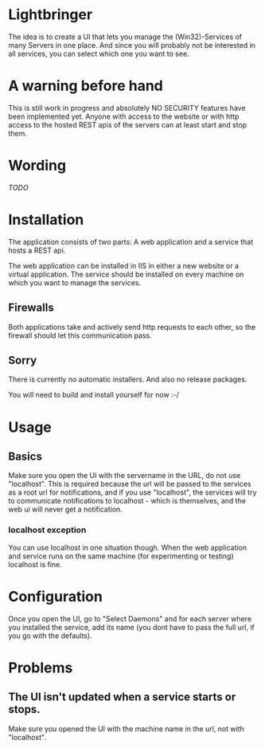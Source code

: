 # Lightbringer
The idea is to create a UI that lets you manage the (Win32)-Services of many Servers in one place.
And since you will probably not be interested in all services, you can select which one you want to see.

# A warning before hand
This is still work in progress and absolutely NO SECURITY features have been implemented yet.
Anyone with access to the website or with http access to the hosted REST apis of the servers can at least start and stop them.

# Wording
*TODO*

# Installation
The application consists of two parts: A web application and a service that hosts a REST api. 

The web application can be installed in IIS in either a new website or a virtual application.
The service should be installed on every machine on which you want to manage the services.

## Firewalls
Both applications take and actively send http requests to each other, so the firewall should let this communication pass.

## Sorry
There is currently no automatic installers.
And also no release packages.

You will need to build and install yourself for now :-/

# Usage
## Basics
Make sure you open the UI with the servername in the URL, do not use "localhost". 
This is required because the url will be passed to the services as a root url for notifications, and if you use "localhost",
the services will try to communicate notifications to localhost - which is themselves, and the web ui will never get a notification.

### localhost exception
You can use localhost in one situation though. When the web application and service runs on the same machine (for experimenting or testing)
localhost is fine.

# Configuration
Once you open the UI, go to "Select Daemons" and for each server where you installed the service, 
add its name (you dont have to pass the full url, if you go with the defaults).

# Problems
## The UI isn't updated when a service starts or stops.
Make sure you opened the UI with the machine name in the url, not with "localhost".
